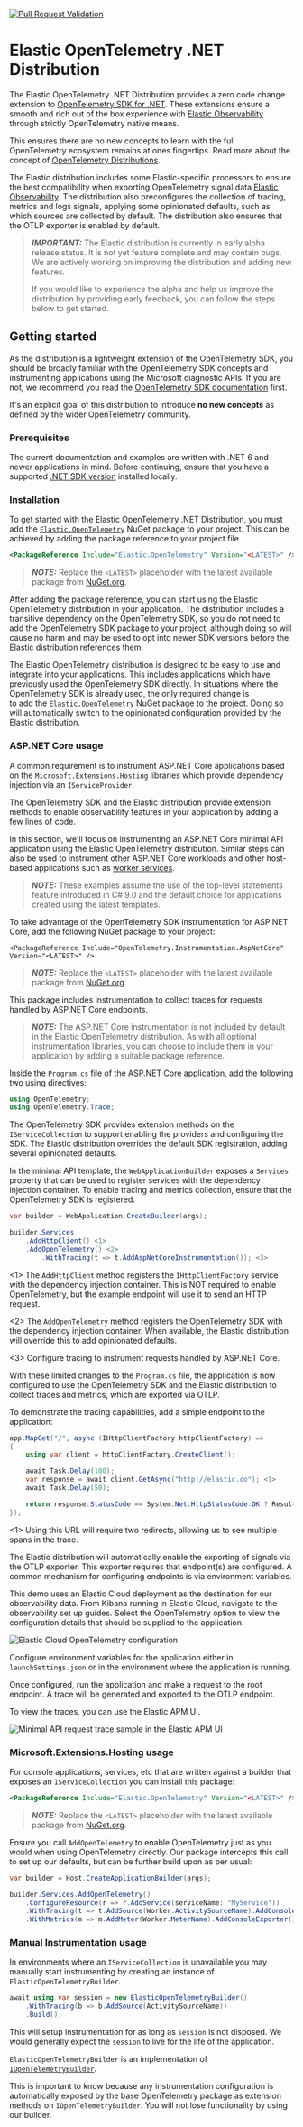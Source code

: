 [![Pull Request Validation](https://github.com/elastic/elastic-otel-dotnet/actions/workflows/ci.yml/badge.svg)](https://github.com/elastic/elastic-otel-dotnet/actions/workflows/ci.yml)

# Elastic OpenTelemetry .NET Distribution

The Elastic OpenTelemetry .NET Distribution provides a zero code change extension 
to [OpenTelemetry SDK for .NET](https://opentelemetry.io/docs/languages/net). These extensions ensure 
a smooth and rich out of the box experience with [Elastic Observability](https://www.elastic.co/observability) 
through strictly OpenTelemetry native means.

This ensures there are no new concepts to learn with the full OpenTelemetry ecosystem remains at ones 
fingertips. Read more about the concept of [OpenTelemetry Distributions](https://opentelemetry.io/docs/concepts/distributions).

The Elastic distribution includes some Elastic-specific processors to ensure the best 
compatibility when exporting OpenTelemetry signal data [Elastic Observability](https://www.elastic.co/observability). 
The distribution also preconfigures the collection of tracing, metrics and logs signals, applying 
some opinionated defaults, such as which sources are collected by default. The distribution also 
ensures that the OTLP exporter is enabled by default.

> **_IMPORTANT:_**  The Elastic distribution is currently in early alpha release status. It is not yet feature
complete and may contain bugs. We are actively working on improving the distribution and
adding new features.
>
>  If you would like to experience the alpha and help us improve the distribution by providing
early feedback, you can follow the steps below to get started.

## Getting started

As the distribution is a lightweight extension of the OpenTelemetry SDK, you should be broadly 
familiar with the OpenTelemetry SDK concepts and instrumenting applications using the Microsoft
diagnostic APIs. If you are not, we recommend you read the 
[OpenTelemetry SDK documentation](https://opentelemetry.io/docs/languages/net) first.

It's an explicit goal of this distribution to introduce **no new concepts** as defined by the wider OpenTelemetry community. 

### Prerequisites

The current documentation and examples are written with .NET 6 and newer applications in mind. 
Before continuing, ensure that you have a supported 
[.NET SDK version](https://dotnet.microsoft.com/en-us/download/dotnet) installed locally.

### Installation

To get started with the Elastic OpenTelemetry .NET Distribution, you must add the 
[`Elastic.OpenTelemetry`](https://www.nuget.org/packages/Elastic.OpenTelemetry)
NuGet package to your project. This can be achieved by adding the package reference to your project file.

```xml
<PackageReference Include="Elastic.OpenTelemetry" Version="<LATEST>" />
```
> **_NOTE:_** Replace the `<LATEST>` placeholder with the latest available package from 
[NuGet.org](https://www.nuget.org/packages/Elastic.OpenTelemetry).

After adding the package reference, you can start using the Elastic OpenTelemetry distribution 
in your application. The distribution includes a transitive dependency on the OpenTelemetry SDK, 
so you do not need to add the OpenTelemetry SDK package to your project, although doing so will 
cause no harm and may be used to opt into newer SDK versions before the Elastic distribution 
references them.

The Elastic OpenTelemetry distribution is designed to be easy to use and integrate into your 
applications. This includes applications which have previously used the OpenTelemetry SDK directly. 
In situations where the OpenTelemetry SDK is already used, the only required change is  
to add the [`Elastic.OpenTelemetry`](https://www.nuget.org/packages/Elastic.OpenTelemetry) NuGet 
package to the project. Doing so will automatically switch to the opinionated configuration provided 
by the Elastic distribution.

### ASP.NET Core usage

A common requirement is to instrument ASP.NET Core applications based on the `Microsoft.Extensions.Hosting` 
libraries which provide dependency injection via an `IServiceProvider`.

The OpenTelemetry SDK and the Elastic distribution provide extension methods to enable observability 
features in your application by adding a few lines of code.

In this section, we'll focus on instrumenting an ASP.NET Core minimal API application using the Elastic 
OpenTelemetry distribution. Similar steps can also be used to instrument other ASP.NET Core workloads 
and other host-based applications such as [worker services](https://learn.microsoft.com/en-us/dotnet/core/extensions/workers).

> **_NOTE:_** These examples assume the use of the top-level statements feature introduced in C# 9.0 and the 
default choice for applications created using the latest templates.

To take advantage of the OpenTelemetry SDK instrumentation for ASP.NET Core, add the following 
NuGet package to your project:

```
<PackageReference Include="OpenTelemetry.Instrumentation.AspNetCore" Version="<LATEST>" />
```
> **_NOTE:_** Replace the `<LATEST>` placeholder with the latest available package from [NuGet.org](https://www.nuget.org/packages/OpenTelemetry.Instrumentation.AspNetCore).

This package includes instrumentation to collect traces for requests handled by ASP.NET Core endpoints.

> **_NOTE:_** The ASP.NET Core instrumentation is not included by default in the Elastic OpenTelemetry distribution. 
As with all optional instrumentation libraries, you can choose to include them in your application by 
adding a suitable package reference.

Inside the `Program.cs` file of the ASP.NET Core application, add the following two using directives:

```csharp
using OpenTelemetry;
using OpenTelemetry.Trace;
```

The OpenTelemetry SDK provides extension methods on the `IServiceCollection` to support enabling the 
providers and configuring the SDK. The Elastic distribution overrides the default SDK registration, 
adding several opinionated defaults.

In the minimal API template, the `WebApplicationBuilder` exposes a `Services` property that can be used 
to register services with the dependency injection container. To enable tracing and metrics collection, 
ensure that the OpenTelemetry SDK is registered.

```csharp
var builder = WebApplication.CreateBuilder(args);

builder.Services
	.AddHttpClient() <1>
	.AddOpenTelemetry() <2>
		.WithTracing(t => t.AddAspNetCoreInstrumentation()); <3>
```
<1> The `AddHttpClient` method registers the `IHttpClientFactory` service with the dependency 
injection container. This is NOT required to enable OpenTelemetry, but the example endpoint will use it to 
send an HTTP request.

<2> The `AddOpenTelemetry` method registers the OpenTelemetry SDK with the dependency injection 
container. When available, the Elastic distribution will override this to add opinionated defaults.

<3> Configure tracing to instrument requests handled by ASP.NET Core.

With these limited changes to the `Program.cs` file, the application is now configured to use the 
OpenTelemetry SDK and the Elastic distribution to collect traces and metrics, which are exported via 
OTLP.

To demonstrate the tracing capabilities, add a simple endpoint to the application:

```csharp
app.MapGet("/", async (IHttpClientFactory httpClientFactory) =>
{
	using var client = httpClientFactory.CreateClient();

	await Task.Delay(100);
	var response = await client.GetAsync("http://elastic.co"); <1>
	await Task.Delay(50);

	return response.StatusCode == System.Net.HttpStatusCode.OK ? Results.Ok() : Results.StatusCode(500);
});
```
<1> Using this URL will require two redirects, allowing us to see multiple spans in the trace.

The Elastic distribution will automatically enable the exporting of signals via the OTLP exporter. This 
exporter requires that endpoint(s) are configured. A common mechanism for configuring endpoints is 
via environment variables. 

This demo uses an Elastic Cloud deployment as the destination for our observability data. From Kibana 
running in Elastic Cloud, navigate to the observability set up guides. Select the OpenTelemetry option 
to view the configuration details that should be supplied to the application.

![Elastic Cloud OpenTelemetry configuration](docs/images/elastic-cloud-opentelemetry-configuration.png)

Configure environment variables for the application either in `launchSettings.json` or in the environment 
where the application is running. 

Once configured, run the application and make a request to the root endpoint. A trace will be generated 
and exported to the OTLP endpoint.

To view the traces, you can use the Elastic APM UI.

![Minimal API request trace sample in the Elastic APM UI](docs/images/trace-sample-minimal-api.png)

### Microsoft.Extensions.Hosting usage

For console applications, services, etc that are written against a builder that exposes an `IServiceCollection`
you can install this package:

```xml
<PackageReference Include="Elastic.OpenTelemetry" Version="<LATEST>" />
```
> **_NOTE:_** Replace the `<LATEST>` placeholder with the latest available package from 
[NuGet.org](https://www.nuget.org/packages/Elastic.OpenTelemetry).

Ensure you call `AddOpenTelemetry` to enable OpenTelemetry just as you would when using OpenTelemetry directly. 
Our package intercepts this call to set up our defaults, but can be further build upon as per usual:

```csharp
var builder = Host.CreateApplicationBuilder(args);

builder.Services.AddOpenTelemetry()
	.ConfigureResource(r => r.AddService(serviceName: "MyService"))
	.WithTracing(t => t.AddSource(Worker.ActivitySourceName).AddConsoleExporter())
	.WithMetrics(m => m.AddMeter(Worker.MeterName).AddConsoleExporter());
```

### Manual Instrumentation usage

In environments where an `IServiceCollection` is unavailable you may manually start instrumenting by creating 
an instance of `ElasticOpenTelemetryBuilder`. 

```csharp
await using var session = new ElasticOpenTelemetryBuilder()
    .WithTracing(b => b.AddSource(ActivitySourceName))
    .Build();
```

This will setup instrumentation for as long as `session` is not disposed. We would generally expect the `session` 
to live for the life of the application.

`ElasticOpenTelemetryBuilder` is an implementation of [`IOpenTelemetryBuilder`](https://github.com/open-telemetry/opentelemetry-dotnet/blob/70657395b82ba00b8a1e848e8832b77dff94b6d2/src/OpenTelemetry.Api.ProviderBuilderExtensions/IOpenTelemetryBuilder.cs#L12). 

This is important to know because any instrumentation configuration is automatically exposed by the base 
OpenTelemetry package as extension methods on `IOpenTelemetryBuilder`. You will not lose functionality by 
using our builder.
